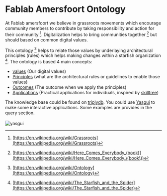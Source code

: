 # Fablab Amersfoort Ontology

At Fablab amersfoort we believe in grassroots movements which encourage community members to contribute by taking responsibility and action for their community [^1]. Digitalization helps to bring communities together [^2] but should based on common digital values. 

This ontology [^3] helps to relate those values by underlaying architectural principles (rules) which helps making changes within a starfish organization [^4].
The ontology is based 4 main concepts:

- [values](https://triplydb.com/ColinMeerveld/-/queries/Query-5/1) (Our digital values)
- [Principles](https://triplydb.com/ColinMeerveld/-/queries/Query/1) (what are the architectural rules or guidelines to enable those values)
- [Outcomes](https://triplydb.com/ColinMeerveld/-/queries/Query-6/1) (The outcome when we apply the principles)
- [Applications](https://triplydb.com/ColinMeerveld/-/queries/Query-7/1) (Practical applications for individuals, inspired by [skilltree](https://github.com/sjpiper145/makerskilltree))

The knowledge base could be found on [triplydb](https://triplydb.com/ColinMeerveld/fablab/).
You could use [Yasgui](https://docs.triply.cc/yasgui/) to make some interactive applications.
Some examples are provides in the query section.\
\
![yasgui](https://github.com/user-attachments/assets/a60def18-4bd3-478c-a228-45a9dda05b2c)

[^1]: [https://en.wikipedia.org/wiki/Grassroots](https://en.wikipedia.org/wiki/Grassroots)
[^2]: [https://en.wikipedia.org/wiki/Here_Comes_Everybody_(book)](https://en.wikipedia.org/wiki/Here_Comes_Everybody_\(book\))
[^3]: [https://en.wikipedia.org/wiki/Ontology](https://en.wikipedia.org/wiki/Ontology)
[^4]: [https://en.wikipedia.org/wiki/The_Starfish_and_the_Spider](https://en.wikipedia.org/wiki/The_Starfish_and_the_Spider)
